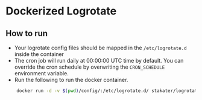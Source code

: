 # Dockerized Logrotate

## How to run

* Your logrotate config files should be mapped in the `/etc/logrotate.d` inside the container
* The cron job will run daily at 00:00:00 UTC time by default. You can override the cron schedule by overwriting the `CRON_SCHEDULE` environment variable.
* Run the following to run the docker container.

```bash
    docker run -d -v $(pwd)/config/:/etc/logrotate.d/ stakater/logrotate
```